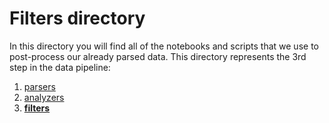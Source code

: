 # Filters directory
In this directory you will find all of the notebooks and scripts that we use to post-process our already parsed data. This directory represents the 3rd step in the data pipeline: 
1. [parsers](https://github.com/nunomota/ada2017-hw/tree/master/project/parsers)
2. [analyzers](https://github.com/nunomota/ada2017-hw/tree/master/project/analyzers)
3. [**filters**](https://github.com/nunomota/ada2017-hw/tree/master/project/filters)